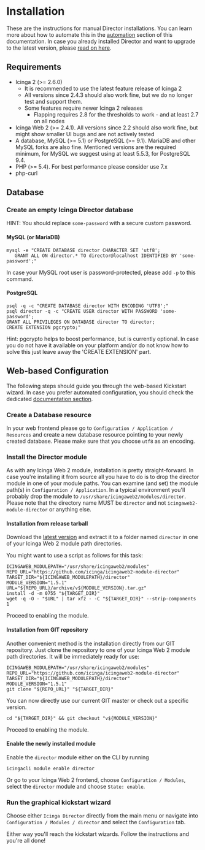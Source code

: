 <a id="Installation"></a>Installation
=====================================

These are the instructions for manual Director installations. You can
learn more about how to automate this in the [automation](03-Automation.md) section
of this documentation. In case you already installed Director and want to upgrade
to the latest version, please [read on here](05-Upgrading.md).

Requirements
------------

* Icinga 2 (&gt;= 2.6.0)
  * It is recommended to use the latest feature release of Icinga 2
  * All versions since 2.4.3 should also work fine, but
    we do no longer test and support them.
  * Some features require newer Icinga 2 releases
    * Flapping requires 2.8 for the thresholds to work - and at least 2.7 on all
      nodes
* Icinga Web 2 (&gt;= 2.4.1). All versions since 2.2 should also work fine, but
  might show smaller UI bugs and are not actively tested
* A database, MySQL (&gt;= 5.1) or PostgreSQL (&gt;= 9.1). MariaDB and other
  MySQL forks are also fine. Mentioned versions are the required minimum,
  for MySQL we suggest using at least 5.5.3, for PostgreSQL 9.4.
* PHP (>= 5.4). For best performance please consider use 7.x
* php-curl

Database
--------

### Create an empty Icinga Director database

HINT: You should replace `some-password` with a secure custom password.

#### MySQL (or MariaDB)

    mysql -e "CREATE DATABASE director CHARACTER SET 'utf8';
       GRANT ALL ON director.* TO director@localhost IDENTIFIED BY 'some-password';"

In case your MySQL root user is password-protected, please add `-p` to this
command.

#### PostgreSQL


    psql -q -c "CREATE DATABASE director WITH ENCODING 'UTF8';"
    psql director -q -c "CREATE USER director WITH PASSWORD 'some-password';
    GRANT ALL PRIVILEGES ON DATABASE director TO director;
    CREATE EXTENSION pgcrypto;"

Hint: pgcrypto helps to boost performance, but is currently optional. In case you
do not have it available on your platform and/or do not know how to solve this
just leave away the 'CREATE EXTENSION' part.

Web-based Configuration
-----------------------

The following steps should guide you through the web-based Kickstart wizard.
In case you prefer automated configuration, you should check the dedicated
[documentation section](03-Automation.md).

### Create a Database resource

In your web frontend please go to `Configuration / Application / Resources`
and create a new database resource pointing to your newly created database.
Please make sure that you choose `utf8` as an encoding.


### Install the Director module

As with any Icinga Web 2 module, installation is pretty straight-forward. In
case you're installing it from source all you have to do is to drop the director
module in one of your module paths. You can examine (and set) the module path(s)
in `Configuration / Application`. In a typical environment you'll probably drop the
module to `/usr/share/icingaweb2/modules/director`. Please note that the directory
name MUST be `director` and not `icingaweb2-module-director` or anything else.

#### Installation from release tarball

Download the [latest version](https://github.com/Icinga/icingaweb2-module-director/releases)
and extract it to a folder named `director` in one of your Icinga Web 2 module path directories.

You might want to use a script as follows for this task:

    ICINGAWEB_MODULEPATH="/usr/share/icingaweb2/modules"
    REPO_URL="https://github.com/icinga/icingaweb2-module-director"
    TARGET_DIR="${ICINGAWEB_MODULEPATH}/director"
    MODULE_VERSION="1.5.1"
    URL="${REPO_URL}/archive/v${MODULE_VERSION}.tar.gz"
    install -d -m 0755 "${TARGET_DIR}"
    wget -q -O - "$URL" | tar xfz - -C "${TARGET_DIR}" --strip-components 1

Proceed to enabling the module.

#### Installation from GIT repository

Another convenient method is the installation directly from our GIT repository.
Just clone the repository to one of your Icinga Web 2 module path directories.
It will be immediately ready for use:


    ICINGAWEB_MODULEPATH="/usr/share/icingaweb2/modules"
    REPO_URL="https://github.com/icinga/icingaweb2-module-director"
    TARGET_DIR="${ICINGAWEB_MODULEPATH}/director"
    MODULE_VERSION="1.5.1"
    git clone "${REPO_URL}" "${TARGET_DIR}"

You can now directly use our current GIT master or check out a specific version.

    cd "${TARGET_DIR}" && git checkout "v${MODULE_VERSION}"

Proceed to enabling the module.

#### Enable the newly installed module

Enable the `director` module either on the CLI by running

    icingacli module enable director

Or go to your Icinga Web 2 frontend, choose `Configuration / Modules`,
select the `director` module and choose `State: enable`.

### Run the graphical kickstart wizard

Choose either `Icinga Director` directly from the main menu or
navigate into `Configuration / Modules / director` and select the `Configuration`
tab.

Either way you'll reach the kickstart wizards. Follow the instructions and
you're all done!

